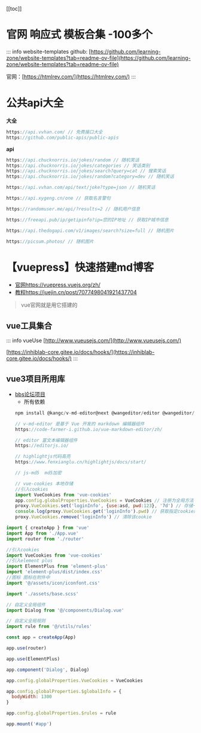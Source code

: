 ﻿---
# 大纲
outline: [1, 6] # deep=[2,6]标题2-6级标题
# 布局 doc 文档 | page 页面 | home 首页
layout: doc
# 是否显示侧边栏
sidebar: true
---
<!-- 目录 -->
[[toc]] 

# 官网 响应式 模板合集 -100多个   
::: info website-templates
github: [https://github.com/learning-zone/website-templates?tab=readme-ov-file](https://github.com/learning-zone/website-templates?tab=readme-ov-file)

官网：[https://htmlrev.com/](https://htmlrev.com/)
:::

# 公共api大全

**大全**
```js
https://api.vvhan.com/ // 免费接口大全
https://github.com/public-apis/public-apis
```

**api**
```js
https://api.chucknorris.io/jokes/random // 随机笑话
https://api.chucknorris.io/jokes/categories // 笑话类别
https://api.chucknorris.io/jokes/search?query=cat // 搜索笑话
https://api.chucknorris.io/jokes/random?category=dev // 随机笑话

https://api.vvhan.com/api/text/joke?type=json // 随机笑话

https://api.xygeng.cn/one // 获取名言警句

https://randomuser.me/api/?results=2 // 随机用户信息

https://freeapi.pub/ip/getipinfo?ip=您的IP地址 // 获取IP城市信息

https://api.thedogapi.com/v1/images/search?size=full // 随机图片

https://picsum.photos/ // 随机图片
```

# 【vuepress】快速搭建md博客  
- [官网https://vuepress.vuejs.org/zh/](https://vuepress.vuejs.org/zh/)
- [教程https://juejin.cn/post/7077498041921437704](https://juejin.cn/post/7077498041921437704)
> vue官网就是用它搭建的

## vue工具集合
::: info vueUse 
[http://www.vueusejs.com/](http://www.vueusejs.com/)

[https://inhiblab-core.gitee.io/docs/hooks/](https://inhiblab-core.gitee.io/docs/hooks/)
:::

## vue3项目所用库  
- [bbs论坛项目](http://easybbs.wuhancoder.com/post/bQizOUijyMZRQbi)
  - 所有依赖
  ```js
  npm install @kangc/v-md-editor@next @wangeditor/editor @wangeditor/editor-for-vue@next axios vue-router element-plus highlight.js js-md5 sass sass-loader vue-cookies vuex --save
  ```
  ```js
  // v-md-editor 是基于 Vue 开发的 markdown 编辑器组件
  https://code-farmer-i.github.io/vue-markdown-editor/zh/

  // editor 富文本编辑器组件
  https://editorjs.io/

  // highlightjs代码高亮
  https://www.fenxianglu.cn/highlightjs/docs/start/

  // js-md5  md5加密

  // vue-cookies 本地存储
  //引入cookies
  import VueCookies from 'vue-cookies'
  app.config.globalProperties.VueCookies = VueCookies // 注册为全局方法
  proxy.VueCookies.set('loginInfo', {use:asd, pwd:123}, '7d') // 存储一个key为loginInfo的cookie,时间为7天
  console.log(proxy.VueCookies.get('loginInfo').pwd) // 获取指定cookie的值
  proxy.VueCookies.remove('loginInfo') // 清除该cookie
  ```
```js
import { createApp } from 'vue'
import App from './App.vue'
import router from './router'

//引入cookies
import VueCookies from 'vue-cookies'
//引入element plus
import ElementPlus from 'element-plus'
import 'element-plus/dist/index.css'
//图标 图标在附件中  
import '@/assets/icon/iconfont.css'

import './assets/base.scss'

// 自定义全局组件
import Dialog from '@/components/Dialog.vue'

// 自定义全局规则
import rule from '@/utils/rules'

const app = createApp(App)

app.use(router)

app.use(ElementPlus)

app.component('Dialog', Dialog)

app.config.globalProperties.VueCookies = VueCookies

app.config.globalProperties.$globalInfo = {
  bodyWidth: 1300
}

app.config.globalProperties.$rules = rule

app.mount('#app')

```